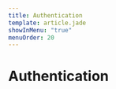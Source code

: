 ```yaml
---
title: Authentication
template: article.jade
showInMenu: "true"
menuOrder: 20
---
```


# Authentication
